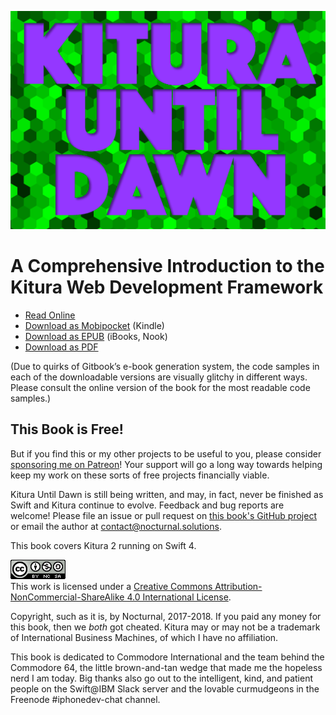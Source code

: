 ![Kitura Until Dawn](images/logo-vert.png)

# A Comprehensive Introduction to the Kitura Web Development Framework

* [Read Online](https://legacy.gitbook.com/read/book/nocturnalsolutions/kitura-book)
* [Download as Mobipocket](https://legacy.gitbook.com/download/mobi/book/nocturnalsolutions/kitura-book) (Kindle)
* [Download as EPUB](https://legacy.gitbook.com/download/epub/book/nocturnalsolutions/kitura-book) (iBooks, Nook)
* [Download as PDF](https://legacy.gitbook.com/download/pdf/book/nocturnalsolutions/kitura-book)

(Due to quirks of Gitbook’s e-book generation system, the code samples in each of the downloadable versions are visually glitchy in different ways. Please consult the online version of the book for the most readable code samples.)

## This Book is Free!

But if you find this or my other projects to be useful to you, please consider [sponsoring me on Patreon](https://www.patreon.com/NocturnalSolutions)! Your support will go a long way towards helping keep my work on these sorts of free projects financially viable.

Kitura Until Dawn is still being written, and may, in fact, never be finished as Swift and Kitura continue to evolve. Feedback and bug reports are welcome! Please file an issue or pull request on [this book's GitHub project](https://github.com/NocturnalSolutions/KituraBook) or email the author at [contact@nocturnal.solutions](mailto:contact@nocturnal.solutions).

This book covers Kitura 2 running on Swift 4.

<a rel="license" href="http://creativecommons.org/licenses/by-nc-sa/4.0/">![CC license badge](images/cc-badge.png)</a>   
This work is licensed under a <a rel="license" href="http://creativecommons.org/licenses/by-nc-sa/4.0/">Creative Commons Attribution-NonCommercial-ShareAlike 4.0 International License</a>.

Copyright, such as it is, by Nocturnal, 2017-2018. If you paid any money for this book, then we *both* got cheated. Kitura may or may not be a trademark of International Business Machines, of which I have no affiliation.

This book is dedicated to Commodore International and the team behind the Commodore 64, the little brown-and-tan wedge that made me the hopeless nerd I am today. Big thanks also go out to the intelligent, kind, and patient people on the Swift@IBM Slack server and the lovable curmudgeons in the Freenode #iphonedev-chat channel.
